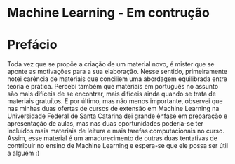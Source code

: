 # Machine Learning - Em contrução

# Prefácio

Toda vez que se propõe a criação de um material novo, é mister que se aponte as motivações para a sua elaboração. Nesse sentido, primeiramente notei carência de materiais que conciliem uma abordagem equilibrada entre teoria e prática. Percebi também que materiais em português no assunto são mais difíceis de se encontrar, mais difíceis ainda quando se trata de materiais gratuítos. E por último, mas não menos importante, observei que nas minhas duas ofertas de cursos de extensão em Machine Learning na Universidade Federal de Santa Catarina dei grande ênfase em preparação e apresentação de aulas, mas nas duas oportunidades podería-se ter incluídos mais materiais de leitura e mais tarefas computacionais no curso. Assim, esse material é um amadurecimento de outras duas tentativas de contribuir no ensino de Machine Learning e espera-se que ele possa ser útil a alguém :)
